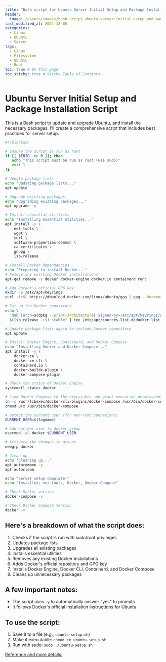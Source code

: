 ```yaml
---
title: "Bash script for Ubuntu Server Initial Setup and Package Installation Script"
header:
  image: /assets/images/bash-script-ubuntu-server-initial-setup-and-package-installation-script.png
last_modified_at: 2024-12-05
categories:
  - Linux
  - Ubuntu
  - Server
tags:
  - Linux
  - Filesystem
  - Ubuntu
  - Root
toc: true # On this page
toc_sticky: true # Sticky Table of Contents
---
```


# Ubuntu Server Initial Setup and Package Installation Script

This is a Bash script to update and upgrade Ubuntu, and install the necessary packages. I'll create a comprehensive script that includes best practices for server setup.

```bash
#!/bin/bash

# Ensure the script is run as root
if [[ $EUID -ne 0 ]]; then
   echo "This script must be run as root (use sudo)" 
   exit 1
fi

# Update package lists
echo "Updating package lists..."
apt update

# Upgrade existing packages
echo "Upgrading existing packages..."
apt upgrade -y

# Install essential utilities
echo "Installing essential utilities..."
apt install -y \
    net-tools \
    wget \
    curl \
    software-properties-common \
    ca-certificates \
    gnupg \
    lsb-release

# Install Docker dependencies
echo "Preparing to install Docker..."
# Remove any existing Docker installations
apt-get remove -y docker docker-engine docker.io containerd runc

# Add Docker's official GPG key
mkdir -p /etc/apt/keyrings
curl -fsSL https://download.docker.com/linux/ubuntu/gpg | gpg --dearmor -o /etc/apt/keyrings/docker.gpg

# Set up the Docker repository
echo \
  "deb [arch=$(dpkg --print-architecture) signed-by=/etc/apt/keyrings/docker.gpg] https://download.docker.com/linux/ubuntu \
  $(lsb_release -cs) stable" | tee /etc/apt/sources.list.d/docker.list > /dev/null

# Update package lists again to include Docker repository
apt update

# Install Docker Engine, Containerd, and Docker Compose
echo "Installing Docker and Docker Compose..."
apt install -y \
    docker-ce \
    docker-ce-cli \
    containerd.io \
    docker-buildx-plugin \
    docker-compose-plugin

# Check the status of Docker Engine
systemctl status docker

# Link Docker Compose to the executable and grant execution permissions.
ln -s /usr/libexec/docker/cli-plugins/docker-compose /usr/bin/docker-compose
chmod u+x /usr/bin/docker-compose

# Detect the current user (for non-root operations)
CURRENT_USER=$(logname)

# Add current user to docker group
usermod -aG docker $CURRENT_USER

# Activate the changes to groups
newgrp docker

# Clean up
echo "Cleaning up..."
apt autoremove -y
apt autoclean

echo "Server setup complete!"
echo "Installed: net-tools, Docker, Docker-Compose"

# Check Docker version
docker-compose -v

# Check Docker Compose version
docker -v

```

## Here's a breakdown of what the script does:

1. Checks if the script is run with sudo/root privileges
2. Updates package lists
3. Upgrades all existing packages
4. Installs essential utilities
5. Removes any existing Docker installations
6. Adds Docker's official repository and GPG key
7. Installs Docker Engine, Docker CLI, Containerd, and Docker Compose
8. Cleans up unnecessary packages

## A few important notes:
- The script uses `-y` to automatically answer "yes" to prompts
- It follows Docker's official installation instructions for Ubuntu

## To use the script:
1. Save it to a file (e.g., `ubuntu-setup.sh`)
2. Make it executable: `chmod +x ubuntu-setup.sh`
3. Run with sudo: `sudo ./ubuntu-setup.sh`


[Reference and more details:](https://moalaaelden.wordpress.com/2022/10/24/install-docker-engine-on-ubuntu-18-04-lts-20-04-lts-21-10-lts-22-04-lts-2/ "MoAlaaElden")